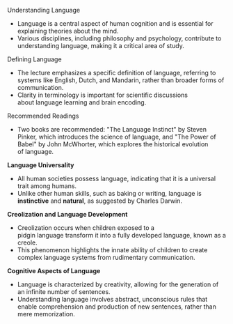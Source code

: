 Understanding Language

- Language is a central aspect of human cognition and is essential for explaining theories about the mind.
- Various disciplines, including philosophy and psychology, contribute to understanding language, making it a critical area of study.

Defining Language

- The lecture emphasizes a specific definition of language, referring to systems like English, Dutch, and Mandarin, rather than broader forms of communication.
- Clarity in terminology is important for scientific discussions about language learning and brain encoding.

Recommended Readings

- Two books are recommended: "The Language Instinct" by Steven Pinker, which introduces the science of language, and "The Power of Babel" by John McWhorter, which explores the historical evolution of language.

**Language Universality**

- All human societies possess language, indicating that it is a universal trait among humans.
- Unlike other human skills, such as baking or writing, language is **instinctive** and **natural**, as suggested by Charles Darwin.

**Creolization and Language Development**

- Creolization occurs when children exposed to a pidgin language transform it into a fully developed language, known as a creole.
- This phenomenon highlights the innate ability of children to create complex language systems from rudimentary communication.

**Cognitive Aspects of Language**

- Language is characterized by creativity, allowing for the generation of an infinite number of sentences.
- Understanding language involves abstract, unconscious rules that enable comprehension and production of new sentences, rather than mere memorization.